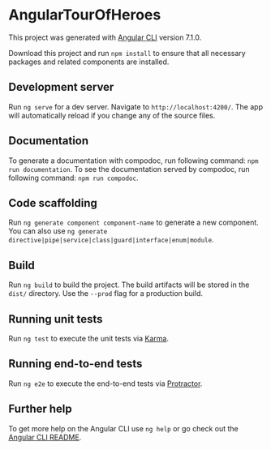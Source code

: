 # AngularTourOfHeroes

This project was generated with [Angular CLI](https://github.com/angular/angular-cli) version 7.1.0.

Download this project and run `npm install` to ensure that all necessary packages and related components are installed.

## Development server

Run `ng serve` for a dev server. Navigate to `http://localhost:4200/`. The app will automatically reload if you change any of the source files.

## Documentation

To generate a documentation with compodoc, run following command: `npm run documentation`.
To see the documentation served by compodoc, run following command: `npm run compodoc`.

## Code scaffolding

Run `ng generate component component-name` to generate a new component. You can also use `ng generate directive|pipe|service|class|guard|interface|enum|module`.

## Build

Run `ng build` to build the project. The build artifacts will be stored in the `dist/` directory. Use the `--prod` flag for a production build.

## Running unit tests

Run `ng test` to execute the unit tests via [Karma](https://karma-runner.github.io).

## Running end-to-end tests

Run `ng e2e` to execute the end-to-end tests via [Protractor](http://www.protractortest.org/).

## Further help

To get more help on the Angular CLI use `ng help` or go check out the [Angular CLI README](https://github.com/angular/angular-cli/blob/master/README.md).
